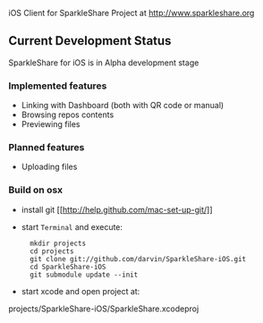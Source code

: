 iOS Client for SparkleShare Project at http://www.sparkleshare.org

## Current Development Status ##

SparkleShare for iOS is in Alpha development stage

### Implemented features ###

 - Linking with Dashboard (both with QR code or manual)
 - Browsing repos contents
 - Previewing files

### Planned features ###

 - Uploading files

### Build on osx


* install git [[http://help.github.com/mac-set-up-git/]]

* start `Terminal` and execute:

        mkdir projects
        cd projects
        git clone git://github.com/darvin/SparkleShare-iOS.git
        cd SparkleShare-iOS
        git submodule update --init
        
* start xcode and open project at:

projects/SparkleShare-iOS/SparkleShare.xcodeproj